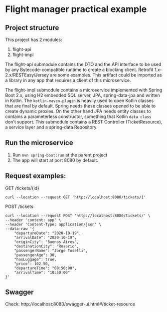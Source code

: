 # Flight manager practical example

## Project structure

This project has 2 modules:
1. flight-api
1. flight-impl

The flight-api submodule contains the DTO and the API interface to be used by any Bytecode-compatible runtime to create 
a blocking client. Retrofit 1.x-2.x/RESTEasy/Jersey are some examples. This artifact could be imported as a library in
any app that requires a client of this microservice. 

The flight-impl submodule contains a microservice implemented with Spring Boot 2.x, using H2 embedded SQL server, JPA,
spring-data-jpa and written in Kotlin. The `kotlin-maven-plugin` is heavily used to open Kotlin classes that are 
final by default. Spring needs these classes opened to be able to create dynamic proxies. On the other hand JPA needs
entity classes to contains a parameterless constructor, something that Kotlin `data class` don't support.
This submodule contains a REST Controller (TicketResource), a service layer and a spring-data Repository.

## Run the microservice
1. Run `mvn spring-boot:run` at the parent project
1. The app will start at port 8080 by default.

## Request examples:

GET /tickets/{id}
```shell script
curl --location --request GET 'http://localhost:8080/tickets/1'
```

POST /tickets
```shell script
curl --location --request POST 'http://localhost:8080/tickets/' \
--header 'content: app' \
--header 'Content-Type: application/json' \
--data-raw '{
    "departureDate": "2020-10-19",
    "arrivalDate": "2020-10-19",
    "originCity": "Buenos Aires",
    "destinationCity": "Rosario",
    "passengerName": "Jorge Toselli",
    "passengerAge": 30,
    "hasLuggage": true,
    "price": 102.50,
    "departureTime": "08:50:00",
    "arrivalTime": "10:50:00"
}'
```

## Swagger 
Check: http://localhost:8080/swagger-ui.html#/ticket-resource
